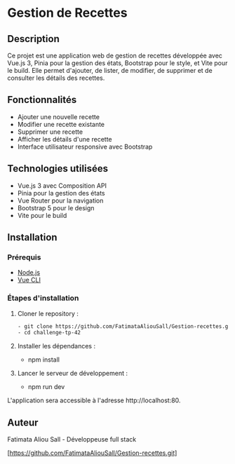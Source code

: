 # Gestion de Recettes

## Description

Ce projet est une application web de gestion de recettes développée avec Vue.js 3, Pinia pour la gestion des états, Bootstrap pour le style, et Vite pour le build. Elle permet d'ajouter, de lister, de modifier, de supprimer et de consulter les détails des recettes.



## Fonctionnalités

- Ajouter une nouvelle recette
- Modifier une recette existante
- Supprimer une recette
- Afficher les détails d'une recette
- Interface utilisateur responsive avec Bootstrap

## Technologies utilisées

- Vue.js 3 avec Composition API
- Pinia pour la gestion des états
- Vue Router pour la navigation
- Bootstrap 5 pour le design
- Vite pour le build
## Installation

### Prérequis

- [Node.js](https://nodejs.org/)
- [Vue CLI](https://cli.vuejs.org/)

### Étapes d'installation

1. Cloner le repository :

   ```bash
   - git clone https://github.com/FatimataAliouSall/Gestion-recettes.git
   - cd challenge-tp-42


2. Installer les dépendances :


   - npm install

3. Lancer le serveur de développement :


   - npm run dev


L'application sera accessible à l'adresse http://localhost:80.



## Auteur

Fatimata Aliou Sall - Développeuse full stack

[https://github.com/FatimataAliouSall/Gestion-recettes.git]







